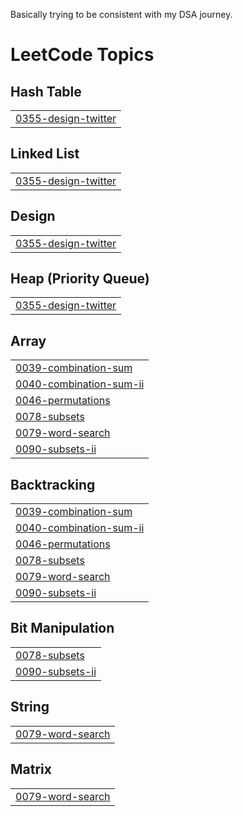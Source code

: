 Basically trying to be consistent with my DSA journey.

<!---LeetCode Topics Start-->
# LeetCode Topics
## Hash Table
|  |
| ------- |
| [0355-design-twitter](https://github.com/Nikk-27/LeetCode-files/tree/master/0355-design-twitter) |
## Linked List
|  |
| ------- |
| [0355-design-twitter](https://github.com/Nikk-27/LeetCode-files/tree/master/0355-design-twitter) |
## Design
|  |
| ------- |
| [0355-design-twitter](https://github.com/Nikk-27/LeetCode-files/tree/master/0355-design-twitter) |
## Heap (Priority Queue)
|  |
| ------- |
| [0355-design-twitter](https://github.com/Nikk-27/LeetCode-files/tree/master/0355-design-twitter) |
## Array
|  |
| ------- |
| [0039-combination-sum](https://github.com/Nikk-27/LeetCode-files/tree/master/0039-combination-sum) |
| [0040-combination-sum-ii](https://github.com/Nikk-27/LeetCode-files/tree/master/0040-combination-sum-ii) |
| [0046-permutations](https://github.com/Nikk-27/LeetCode-files/tree/master/0046-permutations) |
| [0078-subsets](https://github.com/Nikk-27/LeetCode-files/tree/master/0078-subsets) |
| [0079-word-search](https://github.com/Nikk-27/LeetCode-files/tree/master/0079-word-search) |
| [0090-subsets-ii](https://github.com/Nikk-27/LeetCode-files/tree/master/0090-subsets-ii) |
## Backtracking
|  |
| ------- |
| [0039-combination-sum](https://github.com/Nikk-27/LeetCode-files/tree/master/0039-combination-sum) |
| [0040-combination-sum-ii](https://github.com/Nikk-27/LeetCode-files/tree/master/0040-combination-sum-ii) |
| [0046-permutations](https://github.com/Nikk-27/LeetCode-files/tree/master/0046-permutations) |
| [0078-subsets](https://github.com/Nikk-27/LeetCode-files/tree/master/0078-subsets) |
| [0079-word-search](https://github.com/Nikk-27/LeetCode-files/tree/master/0079-word-search) |
| [0090-subsets-ii](https://github.com/Nikk-27/LeetCode-files/tree/master/0090-subsets-ii) |
## Bit Manipulation
|  |
| ------- |
| [0078-subsets](https://github.com/Nikk-27/LeetCode-files/tree/master/0078-subsets) |
| [0090-subsets-ii](https://github.com/Nikk-27/LeetCode-files/tree/master/0090-subsets-ii) |
## String
|  |
| ------- |
| [0079-word-search](https://github.com/Nikk-27/LeetCode-files/tree/master/0079-word-search) |
## Matrix
|  |
| ------- |
| [0079-word-search](https://github.com/Nikk-27/LeetCode-files/tree/master/0079-word-search) |
<!---LeetCode Topics End-->